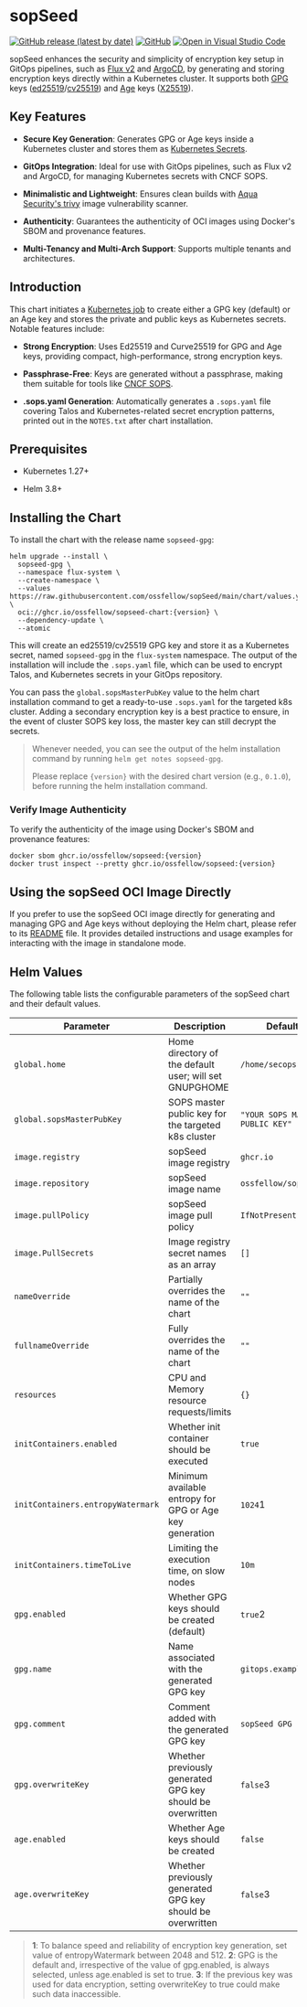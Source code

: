 # sopSeed

[![GitHub release (latest by date)](https://img.shields.io/github/v/release/ossfellow/sopSeed?include_prereleases\&label=helm%20chart\&style=plastic)](https://github.com/ossfellow/sopSeed/releases) [![GitHub](https://img.shields.io/github/license/ossfellow/sopSeed?style=plastic)](https://github.com/ossfellow/sopSeed/blob/main/LICENSE)
[![Open in Visual Studio Code](https://img.shields.io/badge/Open%20in%20VS%20Code-blue?logo=visual-studio-code)](https://open.vscode.dev/ossfellow/sopSeed)

sopSeed enhances the security and simplicity of encryption key setup in GitOps pipelines, such as [Flux v2](https://fluxcd.io/docs/) and [ArgoCD](https://argo-cd.readthedocs.io/), by generating and storing encryption keys directly within a Kubernetes cluster. It supports both [GPG](https://gnupg.org) keys ([ed25519](https://en.wikipedia.org/wiki/EdDSA#Ed25519)/[cv25519](https://en.wikipedia.org/wiki/Curve25519)) and [Age](https://github.com/FiloSottile/age) keys ([X25519](https://en.wikipedia.org/wiki/Curve25519)).

## Key Features

*   **Secure Key Generation**: Generates GPG or Age keys inside a Kubernetes cluster and stores them as [Kubernetes Secrets](https://kubernetes.io/docs/concepts/configuration/secret/).

*   **GitOps Integration**: Ideal for use with GitOps pipelines, such as Flux v2 and ArgoCD, for managing Kubernetes secrets with CNCF SOPS.

*   **Minimalistic and Lightweight**: Ensures clean builds with [Aqua Security's trivy](https://github.com/aquasecurity/trivy) image vulnerability scanner.

*   **Authenticity**: Guarantees the authenticity of OCI images using Docker's SBOM and provenance features.

*   **Multi-Tenancy and Multi-Arch Support**: Supports multiple tenants and architectures.

## Introduction

This chart initiates a [Kubernetes job](https://kubernetes.io/docs/concepts/workloads/controllers/job/) to create either a GPG key (default) or an Age key and stores the private and public keys as Kubernetes secrets. Notable features include:

*   **Strong Encryption**: Uses Ed25519 and Curve25519 for GPG and Age keys, providing compact, high-performance, strong encryption keys.

*   **Passphrase-Free**: Keys are generated without a passphrase, making them suitable for tools like [CNCF SOPS](https://github.com/mozilla/sops).

*   **.sops.yaml Generation**: Automatically generates a `.sops.yaml` file covering Talos and Kubernetes-related secret encryption patterns, printed out in the `NOTES.txt` after chart installation.

## Prerequisites

*   Kubernetes 1.27+

*   Helm 3.8+

## Installing the Chart

To install the chart with the release name `sopseed-gpg`:

```console
helm upgrade --install \
  sopseed-gpg \
  --namespace flux-system \
  --create-namespace \
  --values https://raw.githubusercontent.com/ossfellow/sopSeed/main/chart/values.yaml \
  oci://ghcr.io/ossfellow/sopseed-chart:{version} \
  --dependency-update \
  --atomic
```

This will create an ed25519/cv25519 GPG key and store it as a Kubernetes secret, named `sopseed-gpg` in the `flux-system` namespace. The output of the installation will include the `.sops.yaml` file, which can be used to encrypt Talos, and Kubernetes secrets in your GitOps repository.

You can pass the `global.sopsMasterPubKey` value to the helm chart installation command to get a ready-to-use `.sops.yaml` for the targeted k8s cluster. Adding a secondary encryption key is a best practice to ensure, in the event of cluster SOPS key loss, the master key can still decrypt the secrets.

> Whenever needed, you can see the output of the helm installation command by running `helm get notes sopseed-gpg`.
>
> Please replace `{version}` with the desired chart version (e.g., `0.1.0`), before running the helm installation command.

### Verify Image Authenticity

To verify the authenticity of the image using Docker's SBOM and provenance features:

```console
docker sbom ghcr.io/ossfellow/sopseed:{version}
docker trust inspect --pretty ghcr.io/ossfellow/sopseed:{version}
```

## Using the sopSeed OCI Image Directly

If you prefer to use the sopSeed OCI image directly for generating and managing GPG and Age keys without deploying the Helm chart, please refer to its [README](./helpers/README.md) file. It provides detailed instructions and usage examples for interacting with the image in standalone mode.

## Helm Values

The following table lists the configurable parameters of the sopSeed chart and their default values.

| Parameter                         | Description                                                | Default                         |
| --------------------------------- | ---------------------------------------------------------- | ------------------------------- |
| `global.home`                     | Home directory of the default user; will set GNUPGHOME     | `/home/secops`                  |
| `global.sopsMasterPubKey`         | SOPS master public key for the targeted k8s cluster        | `"YOUR SOPS MASTER PUBLIC KEY"` |
| `image.registry`                  | sopSeed image registry                                     | `ghcr.io`                       |
| `image.repository`                | sopSeed image name                                         | `ossfellow/sopseed`             |
| `image.pullPolicy`                | sopSeed image pull policy                                  | `IfNotPresent`                  |
| `image.PullSecrets`               | Image registry secret names as an array                    | `[]`                            |
| `nameOverride`                    | Partially overrides the name of the chart                  | `""`                            |
| `fullnameOverride`                | Fully overrides the name of the chart                      | `""`                            |
| `resources`                       | CPU and Memory resource requests/limits                    | `{}`                            |
| `initContainers.enabled`          | Whether init container should be executed                  | `true`                          |
| `initContainers.entropyWatermark` | Minimum available entropy for GPG or Age key generation    | `1024`1                         |
| `initContainers.timeToLive`       | Limiting the execution time, on slow nodes                 | `10m`                           |
| `gpg.enabled`                     | Whether GPG keys should be created (default)               | `true`2                         |
| `gpg.name`                        | Name associated with the generated GPG key                 | `gitops.example.com`            |
| `gpg.comment`                     | Comment added with the generated GPG key                   | `sopSeed GPG key`               |
| `gpg.overwriteKey`                | Whether previously generated GPG key should be overwritten | `false`3                        |
| `age.enabled`                     | Whether Age keys should be created                         | `false`                         |
| `age.overwriteKey`                | Whether previously generated GPG key should be overwritten | `false`3                        |

> **1**: To balance speed and reliability of encryption key generation, set value of entropyWatermark between 2048 and 512.
> **2**: GPG is the default and, irrespective of the value of gpg.enabled, is always selected, unless age.enabled is set to true.
> **3**: If the previous key was used for data encryption, setting overwriteKey to true could make such data inaccessible.

